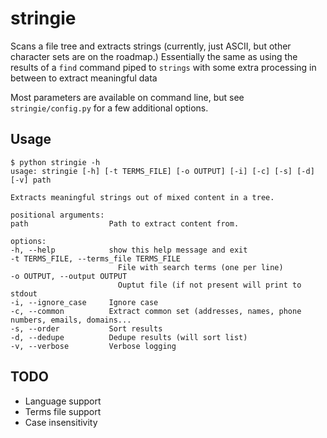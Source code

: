 # stringie

Scans a file tree and extracts strings (currently, just ASCII, but other character sets are on the roadmap.) Essentially the same as using the results of a `find` command piped to `strings` with some extra processing in between to extract meaningful data

Most parameters are available on command line, but see `stringie/config.py` for a few additional options.

## Usage

    $ python stringie -h
    usage: stringie [-h] [-t TERMS_FILE] [-o OUTPUT] [-i] [-c] [-s] [-d] [-v] path

    Extracts meaningful strings out of mixed content in a tree.

    positional arguments:
    path                  Path to extract content from.

    options:
    -h, --help            show this help message and exit
    -t TERMS_FILE, --terms_file TERMS_FILE
                            File with search terms (one per line)
    -o OUTPUT, --output OUTPUT
                            Ouptut file (if not present will print to stdout
    -i, --ignore_case     Ignore case
    -c, --common          Extract common set (addresses, names, phone numbers, emails, domains...
    -s, --order           Sort results
    -d, --dedupe          Dedupe results (will sort list)
    -v, --verbose         Verbose logging

## TODO
- Language support
- Terms file support
- Case insensitivity